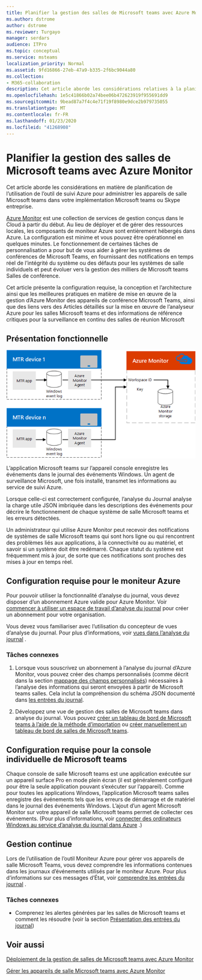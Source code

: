 ```yaml
---
title: Planifier la gestion des salles de Microsoft teams avec Azure Monitor
ms.author: dstrome
author: dstrome
ms.reviewer: Turgayo
manager: serdars
audience: ITPro
ms.topic: conceptual
ms.service: msteams
localization_priority: Normal
ms.assetid: 9fd16866-27eb-47a9-b335-2f6bc9044a80
ms.collection:
- M365-collaboration
description: Cet article aborde les considérations relatives à la planification de l’utilisation de l’outil de contrôle Azure pour gérer les appareils de salle Microsoft teams dans votre implémentation Skype entreprise ou Teams.
ms.openlocfilehash: 1e5c41866b02a74bee06b472623919f955691dd9
ms.sourcegitcommit: 9bead87a7f4c4e71f19f8980e9dce2b979735055
ms.translationtype: MT
ms.contentlocale: fr-FR
ms.lasthandoff: 01/23/2020
ms.locfileid: "41268908"
---
```

# <a name="plan-microsoft-teams-rooms-management-with-azure-monitor"></a>Planifier la gestion des salles de Microsoft teams avec Azure Monitor
 
 Cet article aborde les considérations en matière de planification de l’utilisation de l’outil de suivi Azure pour administrer les appareils de salle Microsoft teams dans votre implémentation Microsoft teams ou Skype entreprise.
  
[Azure Monitor](https://docs.microsoft.com/azure/azure-monitor/overview) est une collection de services de gestion conçus dans le Cloud à partir du début. Au lieu de déployer et de gérer des ressources locales, les composants de moniteur Azure sont entièrement hébergés dans Azure. La configuration est minime et vous pouvez être opérationnel en quelques minutes. Le fonctionnement de certaines tâches de personnalisation a pour but de vous aider à gérer les systèmes de conférences de Microsoft Teams, en fournissant des notifications en temps réel de l’intégrité du système ou des défauts pour les systèmes de salle individuels et peut évoluer vers la gestion des milliers de Microsoft teams Salles de conférence.
  
Cet article présente la configuration requise, la conception et l’architecture ainsi que les meilleures pratiques en matière de mise en œuvre de la gestion d’Azure Monitor des appareils de conférence Microsoft Teams, ainsi que des liens vers des Articles détaillés sur la mise en œuvre de l’analyseur Azure pour les salles Microsoft teams et des informations de référence critiques pour la surveillance en continu des salles de réunion Microsoft 
  
## <a name="functional-overview"></a>Présentation fonctionnelle

![diagramme de la gestion de salles de Microsoft teams avec Azure Monitor](../media/3f2ae1b8-61ea-4cd6-afb4-4bd75ccc746a.png)
  
L’application Microsoft teams sur l’appareil console enregistre les événements dans le journal des événements Windows. Un agent de surveillance Microsoft, une fois installé, transmet les informations au service de suivi Azure. 
  
Lorsque celle-ci est correctement configurée, l’analyse du Journal analyse la charge utile JSON imbriquée dans les descriptions des événements pour décrire le fonctionnement de chaque système de salle Microsoft teams et les erreurs détectées. 
  
Un administrateur qui utilise Azure Monitor peut recevoir des notifications de systèmes de salle Microsoft teams qui sont hors ligne ou qui rencontrent des problèmes liés aux applications, à la connectivité ou au matériel, et savoir si un système doit être redémarré. Chaque statut du système est fréquemment mis à jour, de sorte que ces notifications sont proches des mises à jour en temps réel.
  
## <a name="azure-monitor-requirements"></a>Configuration requise pour le moniteur Azure

Pour pouvoir utiliser la fonctionnalité d’analyse du journal, vous devez disposer d’un abonnement Azure valide pour Azure Monitor. Voir [commencer à utiliser un espace de travail d’analyse du journal](https://docs.microsoft.com/azure/azure-monitor/learn/quick-create-workspace) pour créer un abonnement pour votre organisation.
  
Vous devez vous familiariser avec l’utilisation du concepteur de vues d’analyse du journal. Pour plus d’informations, voir [vues dans l’analyse du journal](https://docs.microsoft.com/azure/azure-monitor/platform/view-designer) .
  
### <a name="related-tasks"></a>Tâches connexes

1. Lorsque vous souscrivez un abonnement à l’analyse du journal d’Azure Monitor, vous pouvez créer des champs personnalisés (comme décrit dans la section [mappage des champs personnalisés](azure-monitor-deploy.md#Custom_fields)) nécessaires à l’analyse des informations qui seront envoyées à partir de Microsoft teams salles. Cela inclut la compréhension du schéma JSON documenté dans [les entrées du journal](azure-monitor-manage.md#understand-the-log-entries).
    
2. Développez une vue de gestion des salles de Microsoft teams dans analyse du journal. Vous pouvez [créer un tableau de bord de Microsoft teams à l’aide de la méthode d’importation](azure-monitor-deploy.md#create-a-microsoft-teams-rooms-dashboard-by-using-the-import-method) ou [créer manuellement un tableau de bord de salles de Microsoft teams](azure-monitor-deploy.md#create-a-microsoft-teams-rooms-dashboard-manually).
    
## <a name="individual-microsoft-teams-rooms-console-requirements"></a>Configuration requise pour la console individuelle de Microsoft teams

Chaque console de salle Microsoft teams est une application exécutée sur un appareil surface Pro en mode plein écran (il est généralement configuré pour être la seule application pouvant s’exécuter sur l’appareil). Comme pour toutes les applications Windows, l’application Microsoft teams salles enregistre des événements tels que les erreurs de démarrage et de matériel dans le journal des événements Windows. L’ajout d’un agent Microsoft Monitor sur votre appareil de salle Microsoft teams permet de collecter ces événements. (Pour plus d’informations, voir [connecter des ordinateurs Windows au service d’analyse du journal dans Azure](https://docs.microsoft.com/azure/azure-monitor/platform/agent-windows) .)
  
## <a name="ongoing-management"></a>Gestion continue

Lors de l’utilisation de l’outil Moniteur Azure pour gérer vos appareils de salle Microsoft Teams, vous devez comprendre les informations contenues dans les journaux d’événements utilisés par le moniteur Azure. Pour plus d’informations sur ces messages d’État, voir [comprendre les entrées du journal](azure-monitor-manage.md#understand-the-log-entries) .
  
### <a name="related-tasks"></a>Tâches connexes

- Comprenez les alertes générées par les salles de Microsoft teams et comment les résoudre (voir la section [Présentation des entrées du journal](azure-monitor-manage.md#understand-the-log-entries))
    
## <a name="see-also"></a>Voir aussi

[Déploiement de la gestion de salles de Microsoft teams avec Azure Monitor](azure-monitor-deploy.md)
  
[Gérer les appareils de salle Microsoft teams avec Azure Monitor](azure-monitor-manage.md)